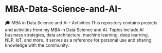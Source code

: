 # MBA-Data-Science-and-AI-
🎓 MBA in Data Science and AI - Activities This repository contains projects and activities from my MBA in Data Science and AI. Topics include AI business strategies, data architecture, machine learning, deep learning, NLP, IoT, and more. It serves as a reference for personal use and sharing knowledge with the community.
